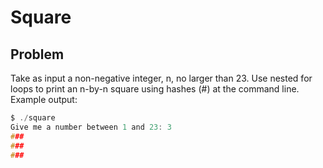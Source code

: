 # Square

## Problem
Take as input a non-negative integer, n, no larger than 23. Use nested for loops to print an n-by-n square using hashes (#) at the command line. Example output:

```c
$ ./square
Give me a number between 1 and 23: 3
###
###
###

```
